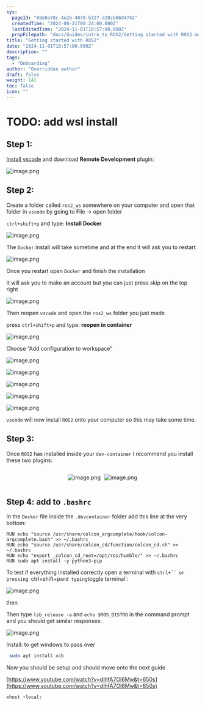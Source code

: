 ```yaml
---
sys:
  pageId: "89e0a78c-4e2b-4070-b327-d28cb0694742"
  createdTime: "2024-08-21T00:24:00.000Z"
  lastEditedTime: "2024-11-01T18:57:00.000Z"
  propFilepath: "docs/Guides/intro_to_ROS2/Getting started with ROS2.md"
title: "Getting started with ROS2"
date: "2024-11-01T18:57:00.000Z"
description: ""
tags:
  - "Onboarding"
author: "Overridden author"
draft: false
weight: 141
toc: false
icon: ""
---
```


# TODO: add wsl install

## Step 1:

[Install vscode](https://code.visualstudio.com/download) and download **Remote Development** plugin:

![image.png](https://prod-files-secure.s3.us-west-2.amazonaws.com/d518164a-d88e-44d1-a4ee-3adb3bd8bce0/efb52993-1881-4a40-b95e-6f020334f022/image.png?X-Amz-Algorithm=AWS4-HMAC-SHA256&X-Amz-Content-Sha256=UNSIGNED-PAYLOAD&X-Amz-Credential=ASIAZI2LB466R3F3TY3C%2F20250228%2Fus-west-2%2Fs3%2Faws4_request&X-Amz-Date=20250228T070816Z&X-Amz-Expires=3600&X-Amz-Security-Token=IQoJb3JpZ2luX2VjEE8aCXVzLXdlc3QtMiJGMEQCIE8D2hWOUeXOqLfk3mNFK203D%2B0S%2ByvBVIQao%2FtKaLHYAiAOYYiWijTPFA5%2B19jNCCkSZVUmm1zoKt4PtxEa63C7NiqIBAiI%2F%2F%2F%2F%2F%2F%2F%2F%2F%2F8BEAAaDDYzNzQyMzE4MzgwNSIMVChtM04oJetDUKyOKtwDG%2FLMe2QnD2ZqpJp%2BrWQ8FBzjMes5VjEamoM1i2A0ILX4mvZUpHdN4tOpasYw5Slj8HQOetrU5soGUTdFPIJkPDSgFzmSruvoiz1CsnDe0PXCyS50rZJ2U83Ba540eh2J41GsoHNExScQwADbtO4m%2F2ozUXTtML56oRbLOM8R2jNj6WJ1Wm2eUF%2B93eKq%2BKKJrhiS55nKUnxlGE7JBDU%2FhcbXY2FoUTVS7JnuvYYnh2lBf55yuN2bE4mts5G%2F%2FzmL3LVKCP%2FBwdHNR3Em1ltxsjWKjwNfq2PjMyvHzdd711o3yQQ28dGWCz1ihBNSY9ECH34jd9rJu3mA26be0anqCWiwW5ZvYMsuhSdVQZN8u22gGfhhUEctlbe73H4Y5aujssdVeL1kuzHZYH4eboAwK2FHswXpJ7Z66BN3ywvaPF7eK01ZTLgHFhd%2BZjzTFskeU9zdvXeMYSHfG8iOTmoznUK%2FL14hFrstdwA2hYyqSkiZC5sF2tRnTuSSUGXLKNpWLSmSi7GEniqnuy6scUV5TT9gVcrBZGVygJwbqVw5QPmGyu6dl05CXd4zHRBPG9VUNybHOajL3uisMea6oHQePH4ny4%2F5dNjdYmJew3E4p4FSHsfFUoN3aNt65x0wnrCFvgY6pgEGPWX6g9e2YS7HHsX3uEvdkpVRkS9mNY7JaZr3EUzUTyQC6yv5rNhEDxSfbTBtEIx54m8g0bLv8zFvTOZIPVdfFnOr5blA%2Bx2MPFJ0hkGefB94jdNQ%2B8vo3QWsCBDvyElmiXb2uzvWkv6GxI7I2OU9GFck1TtRvFGTtJ5DenBXTrTGMUTRLeTI5I7OmrzBrK9V%2Bi90yI5sfyJhuCVMmLeJCKZpOeZO&X-Amz-Signature=9e013d7a54ac870ffa7a7eb57393ad094ab707dbd8a1aca5a4736d68c3dfc3d9&X-Amz-SignedHeaders=host&x-id=GetObject)

## Step 2:

Create a folder called `ros2_ws` somewhere on your computer and open that folder in `vscode` by going to File → open folder 

`ctrl+shift+p` and type: **Install Docker**

![image.png](https://prod-files-secure.s3.us-west-2.amazonaws.com/d518164a-d88e-44d1-a4ee-3adb3bd8bce0/2269dc0e-1cd5-47ff-bceb-c04ad9b2eab0/image.png?X-Amz-Algorithm=AWS4-HMAC-SHA256&X-Amz-Content-Sha256=UNSIGNED-PAYLOAD&X-Amz-Credential=ASIAZI2LB466R3F3TY3C%2F20250228%2Fus-west-2%2Fs3%2Faws4_request&X-Amz-Date=20250228T070816Z&X-Amz-Expires=3600&X-Amz-Security-Token=IQoJb3JpZ2luX2VjEE8aCXVzLXdlc3QtMiJGMEQCIE8D2hWOUeXOqLfk3mNFK203D%2B0S%2ByvBVIQao%2FtKaLHYAiAOYYiWijTPFA5%2B19jNCCkSZVUmm1zoKt4PtxEa63C7NiqIBAiI%2F%2F%2F%2F%2F%2F%2F%2F%2F%2F8BEAAaDDYzNzQyMzE4MzgwNSIMVChtM04oJetDUKyOKtwDG%2FLMe2QnD2ZqpJp%2BrWQ8FBzjMes5VjEamoM1i2A0ILX4mvZUpHdN4tOpasYw5Slj8HQOetrU5soGUTdFPIJkPDSgFzmSruvoiz1CsnDe0PXCyS50rZJ2U83Ba540eh2J41GsoHNExScQwADbtO4m%2F2ozUXTtML56oRbLOM8R2jNj6WJ1Wm2eUF%2B93eKq%2BKKJrhiS55nKUnxlGE7JBDU%2FhcbXY2FoUTVS7JnuvYYnh2lBf55yuN2bE4mts5G%2F%2FzmL3LVKCP%2FBwdHNR3Em1ltxsjWKjwNfq2PjMyvHzdd711o3yQQ28dGWCz1ihBNSY9ECH34jd9rJu3mA26be0anqCWiwW5ZvYMsuhSdVQZN8u22gGfhhUEctlbe73H4Y5aujssdVeL1kuzHZYH4eboAwK2FHswXpJ7Z66BN3ywvaPF7eK01ZTLgHFhd%2BZjzTFskeU9zdvXeMYSHfG8iOTmoznUK%2FL14hFrstdwA2hYyqSkiZC5sF2tRnTuSSUGXLKNpWLSmSi7GEniqnuy6scUV5TT9gVcrBZGVygJwbqVw5QPmGyu6dl05CXd4zHRBPG9VUNybHOajL3uisMea6oHQePH4ny4%2F5dNjdYmJew3E4p4FSHsfFUoN3aNt65x0wnrCFvgY6pgEGPWX6g9e2YS7HHsX3uEvdkpVRkS9mNY7JaZr3EUzUTyQC6yv5rNhEDxSfbTBtEIx54m8g0bLv8zFvTOZIPVdfFnOr5blA%2Bx2MPFJ0hkGefB94jdNQ%2B8vo3QWsCBDvyElmiXb2uzvWkv6GxI7I2OU9GFck1TtRvFGTtJ5DenBXTrTGMUTRLeTI5I7OmrzBrK9V%2Bi90yI5sfyJhuCVMmLeJCKZpOeZO&X-Amz-Signature=8367867630eaeeb320d8cb8e16ece0bc99ba9ed373b4e64c86175993e490211a&X-Amz-SignedHeaders=host&x-id=GetObject)

The `Docker` install will take sometime and at the end it will ask you to restart

![image.png](https://prod-files-secure.s3.us-west-2.amazonaws.com/d518164a-d88e-44d1-a4ee-3adb3bd8bce0/ed233f78-be33-4b1f-b89c-9c346c0e961e/image.png?X-Amz-Algorithm=AWS4-HMAC-SHA256&X-Amz-Content-Sha256=UNSIGNED-PAYLOAD&X-Amz-Credential=ASIAZI2LB466R3F3TY3C%2F20250228%2Fus-west-2%2Fs3%2Faws4_request&X-Amz-Date=20250228T070816Z&X-Amz-Expires=3600&X-Amz-Security-Token=IQoJb3JpZ2luX2VjEE8aCXVzLXdlc3QtMiJGMEQCIE8D2hWOUeXOqLfk3mNFK203D%2B0S%2ByvBVIQao%2FtKaLHYAiAOYYiWijTPFA5%2B19jNCCkSZVUmm1zoKt4PtxEa63C7NiqIBAiI%2F%2F%2F%2F%2F%2F%2F%2F%2F%2F8BEAAaDDYzNzQyMzE4MzgwNSIMVChtM04oJetDUKyOKtwDG%2FLMe2QnD2ZqpJp%2BrWQ8FBzjMes5VjEamoM1i2A0ILX4mvZUpHdN4tOpasYw5Slj8HQOetrU5soGUTdFPIJkPDSgFzmSruvoiz1CsnDe0PXCyS50rZJ2U83Ba540eh2J41GsoHNExScQwADbtO4m%2F2ozUXTtML56oRbLOM8R2jNj6WJ1Wm2eUF%2B93eKq%2BKKJrhiS55nKUnxlGE7JBDU%2FhcbXY2FoUTVS7JnuvYYnh2lBf55yuN2bE4mts5G%2F%2FzmL3LVKCP%2FBwdHNR3Em1ltxsjWKjwNfq2PjMyvHzdd711o3yQQ28dGWCz1ihBNSY9ECH34jd9rJu3mA26be0anqCWiwW5ZvYMsuhSdVQZN8u22gGfhhUEctlbe73H4Y5aujssdVeL1kuzHZYH4eboAwK2FHswXpJ7Z66BN3ywvaPF7eK01ZTLgHFhd%2BZjzTFskeU9zdvXeMYSHfG8iOTmoznUK%2FL14hFrstdwA2hYyqSkiZC5sF2tRnTuSSUGXLKNpWLSmSi7GEniqnuy6scUV5TT9gVcrBZGVygJwbqVw5QPmGyu6dl05CXd4zHRBPG9VUNybHOajL3uisMea6oHQePH4ny4%2F5dNjdYmJew3E4p4FSHsfFUoN3aNt65x0wnrCFvgY6pgEGPWX6g9e2YS7HHsX3uEvdkpVRkS9mNY7JaZr3EUzUTyQC6yv5rNhEDxSfbTBtEIx54m8g0bLv8zFvTOZIPVdfFnOr5blA%2Bx2MPFJ0hkGefB94jdNQ%2B8vo3QWsCBDvyElmiXb2uzvWkv6GxI7I2OU9GFck1TtRvFGTtJ5DenBXTrTGMUTRLeTI5I7OmrzBrK9V%2Bi90yI5sfyJhuCVMmLeJCKZpOeZO&X-Amz-Signature=f2089b717012c53ce9e1308f1b88cb10f2c6aa782c88295b08c71eab8a02fcec&X-Amz-SignedHeaders=host&x-id=GetObject)

Once you restart open `Docker` and finish the installation

It will ask you to make an account but you can just press skip on the top right

![image.png](https://prod-files-secure.s3.us-west-2.amazonaws.com/d518164a-d88e-44d1-a4ee-3adb3bd8bce0/21010ad9-1659-4fd9-9f59-9932a09b2a3d/image.png?X-Amz-Algorithm=AWS4-HMAC-SHA256&X-Amz-Content-Sha256=UNSIGNED-PAYLOAD&X-Amz-Credential=ASIAZI2LB466R3F3TY3C%2F20250228%2Fus-west-2%2Fs3%2Faws4_request&X-Amz-Date=20250228T070816Z&X-Amz-Expires=3600&X-Amz-Security-Token=IQoJb3JpZ2luX2VjEE8aCXVzLXdlc3QtMiJGMEQCIE8D2hWOUeXOqLfk3mNFK203D%2B0S%2ByvBVIQao%2FtKaLHYAiAOYYiWijTPFA5%2B19jNCCkSZVUmm1zoKt4PtxEa63C7NiqIBAiI%2F%2F%2F%2F%2F%2F%2F%2F%2F%2F8BEAAaDDYzNzQyMzE4MzgwNSIMVChtM04oJetDUKyOKtwDG%2FLMe2QnD2ZqpJp%2BrWQ8FBzjMes5VjEamoM1i2A0ILX4mvZUpHdN4tOpasYw5Slj8HQOetrU5soGUTdFPIJkPDSgFzmSruvoiz1CsnDe0PXCyS50rZJ2U83Ba540eh2J41GsoHNExScQwADbtO4m%2F2ozUXTtML56oRbLOM8R2jNj6WJ1Wm2eUF%2B93eKq%2BKKJrhiS55nKUnxlGE7JBDU%2FhcbXY2FoUTVS7JnuvYYnh2lBf55yuN2bE4mts5G%2F%2FzmL3LVKCP%2FBwdHNR3Em1ltxsjWKjwNfq2PjMyvHzdd711o3yQQ28dGWCz1ihBNSY9ECH34jd9rJu3mA26be0anqCWiwW5ZvYMsuhSdVQZN8u22gGfhhUEctlbe73H4Y5aujssdVeL1kuzHZYH4eboAwK2FHswXpJ7Z66BN3ywvaPF7eK01ZTLgHFhd%2BZjzTFskeU9zdvXeMYSHfG8iOTmoznUK%2FL14hFrstdwA2hYyqSkiZC5sF2tRnTuSSUGXLKNpWLSmSi7GEniqnuy6scUV5TT9gVcrBZGVygJwbqVw5QPmGyu6dl05CXd4zHRBPG9VUNybHOajL3uisMea6oHQePH4ny4%2F5dNjdYmJew3E4p4FSHsfFUoN3aNt65x0wnrCFvgY6pgEGPWX6g9e2YS7HHsX3uEvdkpVRkS9mNY7JaZr3EUzUTyQC6yv5rNhEDxSfbTBtEIx54m8g0bLv8zFvTOZIPVdfFnOr5blA%2Bx2MPFJ0hkGefB94jdNQ%2B8vo3QWsCBDvyElmiXb2uzvWkv6GxI7I2OU9GFck1TtRvFGTtJ5DenBXTrTGMUTRLeTI5I7OmrzBrK9V%2Bi90yI5sfyJhuCVMmLeJCKZpOeZO&X-Amz-Signature=51938f5a301f699a89371da45cea993bc1f1c1ff3d3199a271cdbde639c43e1e&X-Amz-SignedHeaders=host&x-id=GetObject)

Then reopen `vscode` and open the `ros2_ws` folder you just made

press `ctrl+shift+p` and type: **reopen in container**

![image.png](https://prod-files-secure.s3.us-west-2.amazonaws.com/d518164a-d88e-44d1-a4ee-3adb3bd8bce0/4e93b8c2-41ad-488c-8095-c74205196118/image.png?X-Amz-Algorithm=AWS4-HMAC-SHA256&X-Amz-Content-Sha256=UNSIGNED-PAYLOAD&X-Amz-Credential=ASIAZI2LB466R3F3TY3C%2F20250228%2Fus-west-2%2Fs3%2Faws4_request&X-Amz-Date=20250228T070816Z&X-Amz-Expires=3600&X-Amz-Security-Token=IQoJb3JpZ2luX2VjEE8aCXVzLXdlc3QtMiJGMEQCIE8D2hWOUeXOqLfk3mNFK203D%2B0S%2ByvBVIQao%2FtKaLHYAiAOYYiWijTPFA5%2B19jNCCkSZVUmm1zoKt4PtxEa63C7NiqIBAiI%2F%2F%2F%2F%2F%2F%2F%2F%2F%2F8BEAAaDDYzNzQyMzE4MzgwNSIMVChtM04oJetDUKyOKtwDG%2FLMe2QnD2ZqpJp%2BrWQ8FBzjMes5VjEamoM1i2A0ILX4mvZUpHdN4tOpasYw5Slj8HQOetrU5soGUTdFPIJkPDSgFzmSruvoiz1CsnDe0PXCyS50rZJ2U83Ba540eh2J41GsoHNExScQwADbtO4m%2F2ozUXTtML56oRbLOM8R2jNj6WJ1Wm2eUF%2B93eKq%2BKKJrhiS55nKUnxlGE7JBDU%2FhcbXY2FoUTVS7JnuvYYnh2lBf55yuN2bE4mts5G%2F%2FzmL3LVKCP%2FBwdHNR3Em1ltxsjWKjwNfq2PjMyvHzdd711o3yQQ28dGWCz1ihBNSY9ECH34jd9rJu3mA26be0anqCWiwW5ZvYMsuhSdVQZN8u22gGfhhUEctlbe73H4Y5aujssdVeL1kuzHZYH4eboAwK2FHswXpJ7Z66BN3ywvaPF7eK01ZTLgHFhd%2BZjzTFskeU9zdvXeMYSHfG8iOTmoznUK%2FL14hFrstdwA2hYyqSkiZC5sF2tRnTuSSUGXLKNpWLSmSi7GEniqnuy6scUV5TT9gVcrBZGVygJwbqVw5QPmGyu6dl05CXd4zHRBPG9VUNybHOajL3uisMea6oHQePH4ny4%2F5dNjdYmJew3E4p4FSHsfFUoN3aNt65x0wnrCFvgY6pgEGPWX6g9e2YS7HHsX3uEvdkpVRkS9mNY7JaZr3EUzUTyQC6yv5rNhEDxSfbTBtEIx54m8g0bLv8zFvTOZIPVdfFnOr5blA%2Bx2MPFJ0hkGefB94jdNQ%2B8vo3QWsCBDvyElmiXb2uzvWkv6GxI7I2OU9GFck1TtRvFGTtJ5DenBXTrTGMUTRLeTI5I7OmrzBrK9V%2Bi90yI5sfyJhuCVMmLeJCKZpOeZO&X-Amz-Signature=39ef6433aab468a38c1fc5dfa3ba31e78ff7ca2699c6a4e9285be7934d891bc0&X-Amz-SignedHeaders=host&x-id=GetObject)

Choose “Add configuration to workspace”

![image.png](https://prod-files-secure.s3.us-west-2.amazonaws.com/d518164a-d88e-44d1-a4ee-3adb3bd8bce0/9560b282-5060-4989-ba37-97e7b2c22476/image.png?X-Amz-Algorithm=AWS4-HMAC-SHA256&X-Amz-Content-Sha256=UNSIGNED-PAYLOAD&X-Amz-Credential=ASIAZI2LB466R3F3TY3C%2F20250228%2Fus-west-2%2Fs3%2Faws4_request&X-Amz-Date=20250228T070816Z&X-Amz-Expires=3600&X-Amz-Security-Token=IQoJb3JpZ2luX2VjEE8aCXVzLXdlc3QtMiJGMEQCIE8D2hWOUeXOqLfk3mNFK203D%2B0S%2ByvBVIQao%2FtKaLHYAiAOYYiWijTPFA5%2B19jNCCkSZVUmm1zoKt4PtxEa63C7NiqIBAiI%2F%2F%2F%2F%2F%2F%2F%2F%2F%2F8BEAAaDDYzNzQyMzE4MzgwNSIMVChtM04oJetDUKyOKtwDG%2FLMe2QnD2ZqpJp%2BrWQ8FBzjMes5VjEamoM1i2A0ILX4mvZUpHdN4tOpasYw5Slj8HQOetrU5soGUTdFPIJkPDSgFzmSruvoiz1CsnDe0PXCyS50rZJ2U83Ba540eh2J41GsoHNExScQwADbtO4m%2F2ozUXTtML56oRbLOM8R2jNj6WJ1Wm2eUF%2B93eKq%2BKKJrhiS55nKUnxlGE7JBDU%2FhcbXY2FoUTVS7JnuvYYnh2lBf55yuN2bE4mts5G%2F%2FzmL3LVKCP%2FBwdHNR3Em1ltxsjWKjwNfq2PjMyvHzdd711o3yQQ28dGWCz1ihBNSY9ECH34jd9rJu3mA26be0anqCWiwW5ZvYMsuhSdVQZN8u22gGfhhUEctlbe73H4Y5aujssdVeL1kuzHZYH4eboAwK2FHswXpJ7Z66BN3ywvaPF7eK01ZTLgHFhd%2BZjzTFskeU9zdvXeMYSHfG8iOTmoznUK%2FL14hFrstdwA2hYyqSkiZC5sF2tRnTuSSUGXLKNpWLSmSi7GEniqnuy6scUV5TT9gVcrBZGVygJwbqVw5QPmGyu6dl05CXd4zHRBPG9VUNybHOajL3uisMea6oHQePH4ny4%2F5dNjdYmJew3E4p4FSHsfFUoN3aNt65x0wnrCFvgY6pgEGPWX6g9e2YS7HHsX3uEvdkpVRkS9mNY7JaZr3EUzUTyQC6yv5rNhEDxSfbTBtEIx54m8g0bLv8zFvTOZIPVdfFnOr5blA%2Bx2MPFJ0hkGefB94jdNQ%2B8vo3QWsCBDvyElmiXb2uzvWkv6GxI7I2OU9GFck1TtRvFGTtJ5DenBXTrTGMUTRLeTI5I7OmrzBrK9V%2Bi90yI5sfyJhuCVMmLeJCKZpOeZO&X-Amz-Signature=154cea308ae71c3ec2a0449a348cd410878eae71933cbe18cc085b9d96121bc9&X-Amz-SignedHeaders=host&x-id=GetObject)

![image.png](https://prod-files-secure.s3.us-west-2.amazonaws.com/d518164a-d88e-44d1-a4ee-3adb3bd8bce0/2ee63f81-886b-48e8-a553-dc6e5eac99e4/image.png?X-Amz-Algorithm=AWS4-HMAC-SHA256&X-Amz-Content-Sha256=UNSIGNED-PAYLOAD&X-Amz-Credential=ASIAZI2LB466R3F3TY3C%2F20250228%2Fus-west-2%2Fs3%2Faws4_request&X-Amz-Date=20250228T070816Z&X-Amz-Expires=3600&X-Amz-Security-Token=IQoJb3JpZ2luX2VjEE8aCXVzLXdlc3QtMiJGMEQCIE8D2hWOUeXOqLfk3mNFK203D%2B0S%2ByvBVIQao%2FtKaLHYAiAOYYiWijTPFA5%2B19jNCCkSZVUmm1zoKt4PtxEa63C7NiqIBAiI%2F%2F%2F%2F%2F%2F%2F%2F%2F%2F8BEAAaDDYzNzQyMzE4MzgwNSIMVChtM04oJetDUKyOKtwDG%2FLMe2QnD2ZqpJp%2BrWQ8FBzjMes5VjEamoM1i2A0ILX4mvZUpHdN4tOpasYw5Slj8HQOetrU5soGUTdFPIJkPDSgFzmSruvoiz1CsnDe0PXCyS50rZJ2U83Ba540eh2J41GsoHNExScQwADbtO4m%2F2ozUXTtML56oRbLOM8R2jNj6WJ1Wm2eUF%2B93eKq%2BKKJrhiS55nKUnxlGE7JBDU%2FhcbXY2FoUTVS7JnuvYYnh2lBf55yuN2bE4mts5G%2F%2FzmL3LVKCP%2FBwdHNR3Em1ltxsjWKjwNfq2PjMyvHzdd711o3yQQ28dGWCz1ihBNSY9ECH34jd9rJu3mA26be0anqCWiwW5ZvYMsuhSdVQZN8u22gGfhhUEctlbe73H4Y5aujssdVeL1kuzHZYH4eboAwK2FHswXpJ7Z66BN3ywvaPF7eK01ZTLgHFhd%2BZjzTFskeU9zdvXeMYSHfG8iOTmoznUK%2FL14hFrstdwA2hYyqSkiZC5sF2tRnTuSSUGXLKNpWLSmSi7GEniqnuy6scUV5TT9gVcrBZGVygJwbqVw5QPmGyu6dl05CXd4zHRBPG9VUNybHOajL3uisMea6oHQePH4ny4%2F5dNjdYmJew3E4p4FSHsfFUoN3aNt65x0wnrCFvgY6pgEGPWX6g9e2YS7HHsX3uEvdkpVRkS9mNY7JaZr3EUzUTyQC6yv5rNhEDxSfbTBtEIx54m8g0bLv8zFvTOZIPVdfFnOr5blA%2Bx2MPFJ0hkGefB94jdNQ%2B8vo3QWsCBDvyElmiXb2uzvWkv6GxI7I2OU9GFck1TtRvFGTtJ5DenBXTrTGMUTRLeTI5I7OmrzBrK9V%2Bi90yI5sfyJhuCVMmLeJCKZpOeZO&X-Amz-Signature=0cd7fa37403789c710ef1b36cc6274cda05425f33a6d3fd70c897ec32affa857&X-Amz-SignedHeaders=host&x-id=GetObject)

![image.png](https://prod-files-secure.s3.us-west-2.amazonaws.com/d518164a-d88e-44d1-a4ee-3adb3bd8bce0/ae1580b2-b048-407e-aed9-b584224a7a04/image.png?X-Amz-Algorithm=AWS4-HMAC-SHA256&X-Amz-Content-Sha256=UNSIGNED-PAYLOAD&X-Amz-Credential=ASIAZI2LB466R3F3TY3C%2F20250228%2Fus-west-2%2Fs3%2Faws4_request&X-Amz-Date=20250228T070816Z&X-Amz-Expires=3600&X-Amz-Security-Token=IQoJb3JpZ2luX2VjEE8aCXVzLXdlc3QtMiJGMEQCIE8D2hWOUeXOqLfk3mNFK203D%2B0S%2ByvBVIQao%2FtKaLHYAiAOYYiWijTPFA5%2B19jNCCkSZVUmm1zoKt4PtxEa63C7NiqIBAiI%2F%2F%2F%2F%2F%2F%2F%2F%2F%2F8BEAAaDDYzNzQyMzE4MzgwNSIMVChtM04oJetDUKyOKtwDG%2FLMe2QnD2ZqpJp%2BrWQ8FBzjMes5VjEamoM1i2A0ILX4mvZUpHdN4tOpasYw5Slj8HQOetrU5soGUTdFPIJkPDSgFzmSruvoiz1CsnDe0PXCyS50rZJ2U83Ba540eh2J41GsoHNExScQwADbtO4m%2F2ozUXTtML56oRbLOM8R2jNj6WJ1Wm2eUF%2B93eKq%2BKKJrhiS55nKUnxlGE7JBDU%2FhcbXY2FoUTVS7JnuvYYnh2lBf55yuN2bE4mts5G%2F%2FzmL3LVKCP%2FBwdHNR3Em1ltxsjWKjwNfq2PjMyvHzdd711o3yQQ28dGWCz1ihBNSY9ECH34jd9rJu3mA26be0anqCWiwW5ZvYMsuhSdVQZN8u22gGfhhUEctlbe73H4Y5aujssdVeL1kuzHZYH4eboAwK2FHswXpJ7Z66BN3ywvaPF7eK01ZTLgHFhd%2BZjzTFskeU9zdvXeMYSHfG8iOTmoznUK%2FL14hFrstdwA2hYyqSkiZC5sF2tRnTuSSUGXLKNpWLSmSi7GEniqnuy6scUV5TT9gVcrBZGVygJwbqVw5QPmGyu6dl05CXd4zHRBPG9VUNybHOajL3uisMea6oHQePH4ny4%2F5dNjdYmJew3E4p4FSHsfFUoN3aNt65x0wnrCFvgY6pgEGPWX6g9e2YS7HHsX3uEvdkpVRkS9mNY7JaZr3EUzUTyQC6yv5rNhEDxSfbTBtEIx54m8g0bLv8zFvTOZIPVdfFnOr5blA%2Bx2MPFJ0hkGefB94jdNQ%2B8vo3QWsCBDvyElmiXb2uzvWkv6GxI7I2OU9GFck1TtRvFGTtJ5DenBXTrTGMUTRLeTI5I7OmrzBrK9V%2Bi90yI5sfyJhuCVMmLeJCKZpOeZO&X-Amz-Signature=296adbe3596a870aaf21e5af069246e197341e33881793cde287679b8e538319&X-Amz-SignedHeaders=host&x-id=GetObject)

![image.png](https://prod-files-secure.s3.us-west-2.amazonaws.com/d518164a-d88e-44d1-a4ee-3adb3bd8bce0/53255b28-f75e-430f-b9e3-c0ac8577e42b/image.png?X-Amz-Algorithm=AWS4-HMAC-SHA256&X-Amz-Content-Sha256=UNSIGNED-PAYLOAD&X-Amz-Credential=ASIAZI2LB466R3F3TY3C%2F20250228%2Fus-west-2%2Fs3%2Faws4_request&X-Amz-Date=20250228T070816Z&X-Amz-Expires=3600&X-Amz-Security-Token=IQoJb3JpZ2luX2VjEE8aCXVzLXdlc3QtMiJGMEQCIE8D2hWOUeXOqLfk3mNFK203D%2B0S%2ByvBVIQao%2FtKaLHYAiAOYYiWijTPFA5%2B19jNCCkSZVUmm1zoKt4PtxEa63C7NiqIBAiI%2F%2F%2F%2F%2F%2F%2F%2F%2F%2F8BEAAaDDYzNzQyMzE4MzgwNSIMVChtM04oJetDUKyOKtwDG%2FLMe2QnD2ZqpJp%2BrWQ8FBzjMes5VjEamoM1i2A0ILX4mvZUpHdN4tOpasYw5Slj8HQOetrU5soGUTdFPIJkPDSgFzmSruvoiz1CsnDe0PXCyS50rZJ2U83Ba540eh2J41GsoHNExScQwADbtO4m%2F2ozUXTtML56oRbLOM8R2jNj6WJ1Wm2eUF%2B93eKq%2BKKJrhiS55nKUnxlGE7JBDU%2FhcbXY2FoUTVS7JnuvYYnh2lBf55yuN2bE4mts5G%2F%2FzmL3LVKCP%2FBwdHNR3Em1ltxsjWKjwNfq2PjMyvHzdd711o3yQQ28dGWCz1ihBNSY9ECH34jd9rJu3mA26be0anqCWiwW5ZvYMsuhSdVQZN8u22gGfhhUEctlbe73H4Y5aujssdVeL1kuzHZYH4eboAwK2FHswXpJ7Z66BN3ywvaPF7eK01ZTLgHFhd%2BZjzTFskeU9zdvXeMYSHfG8iOTmoznUK%2FL14hFrstdwA2hYyqSkiZC5sF2tRnTuSSUGXLKNpWLSmSi7GEniqnuy6scUV5TT9gVcrBZGVygJwbqVw5QPmGyu6dl05CXd4zHRBPG9VUNybHOajL3uisMea6oHQePH4ny4%2F5dNjdYmJew3E4p4FSHsfFUoN3aNt65x0wnrCFvgY6pgEGPWX6g9e2YS7HHsX3uEvdkpVRkS9mNY7JaZr3EUzUTyQC6yv5rNhEDxSfbTBtEIx54m8g0bLv8zFvTOZIPVdfFnOr5blA%2Bx2MPFJ0hkGefB94jdNQ%2B8vo3QWsCBDvyElmiXb2uzvWkv6GxI7I2OU9GFck1TtRvFGTtJ5DenBXTrTGMUTRLeTI5I7OmrzBrK9V%2Bi90yI5sfyJhuCVMmLeJCKZpOeZO&X-Amz-Signature=6222b5411440c299791a8e5c2c3777df28a1d7705d7fefa770c365ef244f7de1&X-Amz-SignedHeaders=host&x-id=GetObject)

![image.png](https://prod-files-secure.s3.us-west-2.amazonaws.com/d518164a-d88e-44d1-a4ee-3adb3bd8bce0/7c562767-5af9-4ffb-97d1-327bcdf4ee00/image.png?X-Amz-Algorithm=AWS4-HMAC-SHA256&X-Amz-Content-Sha256=UNSIGNED-PAYLOAD&X-Amz-Credential=ASIAZI2LB466R3F3TY3C%2F20250228%2Fus-west-2%2Fs3%2Faws4_request&X-Amz-Date=20250228T070816Z&X-Amz-Expires=3600&X-Amz-Security-Token=IQoJb3JpZ2luX2VjEE8aCXVzLXdlc3QtMiJGMEQCIE8D2hWOUeXOqLfk3mNFK203D%2B0S%2ByvBVIQao%2FtKaLHYAiAOYYiWijTPFA5%2B19jNCCkSZVUmm1zoKt4PtxEa63C7NiqIBAiI%2F%2F%2F%2F%2F%2F%2F%2F%2F%2F8BEAAaDDYzNzQyMzE4MzgwNSIMVChtM04oJetDUKyOKtwDG%2FLMe2QnD2ZqpJp%2BrWQ8FBzjMes5VjEamoM1i2A0ILX4mvZUpHdN4tOpasYw5Slj8HQOetrU5soGUTdFPIJkPDSgFzmSruvoiz1CsnDe0PXCyS50rZJ2U83Ba540eh2J41GsoHNExScQwADbtO4m%2F2ozUXTtML56oRbLOM8R2jNj6WJ1Wm2eUF%2B93eKq%2BKKJrhiS55nKUnxlGE7JBDU%2FhcbXY2FoUTVS7JnuvYYnh2lBf55yuN2bE4mts5G%2F%2FzmL3LVKCP%2FBwdHNR3Em1ltxsjWKjwNfq2PjMyvHzdd711o3yQQ28dGWCz1ihBNSY9ECH34jd9rJu3mA26be0anqCWiwW5ZvYMsuhSdVQZN8u22gGfhhUEctlbe73H4Y5aujssdVeL1kuzHZYH4eboAwK2FHswXpJ7Z66BN3ywvaPF7eK01ZTLgHFhd%2BZjzTFskeU9zdvXeMYSHfG8iOTmoznUK%2FL14hFrstdwA2hYyqSkiZC5sF2tRnTuSSUGXLKNpWLSmSi7GEniqnuy6scUV5TT9gVcrBZGVygJwbqVw5QPmGyu6dl05CXd4zHRBPG9VUNybHOajL3uisMea6oHQePH4ny4%2F5dNjdYmJew3E4p4FSHsfFUoN3aNt65x0wnrCFvgY6pgEGPWX6g9e2YS7HHsX3uEvdkpVRkS9mNY7JaZr3EUzUTyQC6yv5rNhEDxSfbTBtEIx54m8g0bLv8zFvTOZIPVdfFnOr5blA%2Bx2MPFJ0hkGefB94jdNQ%2B8vo3QWsCBDvyElmiXb2uzvWkv6GxI7I2OU9GFck1TtRvFGTtJ5DenBXTrTGMUTRLeTI5I7OmrzBrK9V%2Bi90yI5sfyJhuCVMmLeJCKZpOeZO&X-Amz-Signature=e4139c4c356f2b8f005cb79c92c9caa84a49a65509aa167a12a25c650b7b158d&X-Amz-SignedHeaders=host&x-id=GetObject)

`vscode` will now install `ROS2` onto your computer so this may take some time.

## Step 3:

Once `ROS2` has installed inside your `dev-container` I recommend you install these two plugins:

<div style="display: flex;flex-direction: row; column-gap:10px; max-width: 630px;justify-content: center;">
<div>

![image.png](https://prod-files-secure.s3.us-west-2.amazonaws.com/d518164a-d88e-44d1-a4ee-3adb3bd8bce0/3fc3d550-5a54-4ba1-ba6b-faa01cdb7369/image.png?X-Amz-Algorithm=AWS4-HMAC-SHA256&X-Amz-Content-Sha256=UNSIGNED-PAYLOAD&X-Amz-Credential=ASIAZI2LB46674KDDUQF%2F20250228%2Fus-west-2%2Fs3%2Faws4_request&X-Amz-Date=20250228T070818Z&X-Amz-Expires=3600&X-Amz-Security-Token=IQoJb3JpZ2luX2VjEE8aCXVzLXdlc3QtMiJIMEYCIQDVhDBvxyk9XRCfRYld3kG2rP1R%2FDibtmgCYT%2FrtiS6NwIhALz8US3eSkD8R3g7%2B8XsBzKBsMlMk2me5UrCwCDlGWfBKogECIj%2F%2F%2F%2F%2F%2F%2F%2F%2F%2FwEQABoMNjM3NDIzMTgzODA1IgwCKnGAr6rF4JODKJ4q3AOLdOyRKcQPiR1FRfG8Ck3aRECuxN8aCpFdRlUrqQYI2dvVVqRqIojKnq78DORvA5LZL9%2FzwTSvnlHVXAIKaA9uc%2Bsg9oTEw8kPgDsDJOkqTkYJJcLtq4stthcy2JH9jsSlOJtoDktSfutBNPq5cHj0U%2Fn%2BpyaD7YWY4q6eyqtZh8CqcN2u1TuvuguF8kZ6glf8wjF35z3iMQBdNZQ3VwXOvXuz%2FOimBumg%2BhG4NLxvdO8v4ne4zRMYu%2BZDeAYNoNr0JxrfCAFW3SJl%2By6dhQpIzuktNOsikUc%2FRwDAmso5U%2BTxJkEmoyL7FeubhpPajNEKD8BIzbcGfsw3QQGPFg%2FmrdI22NEuivTgL3bSBrpj65sQoMlGNedDN%2B3KfiEfYAFgrzqD5SYNCD%2B1QPOqYPB2RJQFuKnUcJFYzt6NAlV58SDRjrixteqCVdWpb1swjxwRvqORM62rmmKTVuZKvAJRp1ApxM7fW2wDwazx7rFNeoWKl0VpkQKsptYfxO13p1sQC1LpPY%2FVzEzMlk3V2QpCtWXhztEsccPgGPs2xqCb8gJkwC6kH71OkdaaIbZ6DC7nTCkDbj%2FY3UuakJ1okWesmIZbiSvq2fJlLEDb0WN6yx27Gg0EJ%2Fd27FVzrTCxsIW%2BBjqkAV4teVMoTs9JDv%2FfMKENXpDQDbRKqw0eImBzz9trezLp9mlbE8RYRfnh3YTF07jfGoDr9UG7faLxgnzFp9pw%2F4Pp2rRhbHBekjLp%2FxN2JIpdLZM3OPSytCvcJct7X0nC%2FRsRDp1flrdjeIPLnbPZoOFetRsAHElwy6dp%2B3zBHRD%2FSlGW921k7Q7dGNDeIB9Cbmgp8kBfx%2BG81ngDh3YKX9IAeXH%2B&X-Amz-Signature=0c0f24bc136e619c10bda56c8105789b2bc665d5698ec95bac095770751216ff&X-Amz-SignedHeaders=host&x-id=GetObject)

</div>
<div>

![image.png](https://prod-files-secure.s3.us-west-2.amazonaws.com/d518164a-d88e-44d1-a4ee-3adb3bd8bce0/d994cc66-13c2-4093-a5a3-f84cf4601a82/image.png?X-Amz-Algorithm=AWS4-HMAC-SHA256&X-Amz-Content-Sha256=UNSIGNED-PAYLOAD&X-Amz-Credential=ASIAZI2LB4662FAKI7UT%2F20250228%2Fus-west-2%2Fs3%2Faws4_request&X-Amz-Date=20250228T070819Z&X-Amz-Expires=3600&X-Amz-Security-Token=IQoJb3JpZ2luX2VjEE8aCXVzLXdlc3QtMiJIMEYCIQDldLwNNk8ZxU%2FzH1THruhil6psnfXb99V2w0NL98BgGgIhANKmtqVTmGlhXU9KU%2Bu7hZ3JoVMOqO7uWDEdvMhhHdpxKogECIj%2F%2F%2F%2F%2F%2F%2F%2F%2F%2FwEQABoMNjM3NDIzMTgzODA1IgzokZ8zOaKGpUUtcdMq3AMm4VMlW6mgO8bmOTx9SeElQzdIlhITB9nv69lyS4fv1lU58MmjzyDQ%2BYzWCDUOnEB4vveoUL6Zzp%2B3HzQZHHBE%2FIVwT%2BBOfCRg0A9DQPT3TX3wGVZrh58%2B9mKhtUYE5lU0NYz7HTMcn39T2BeoifNDualD7w51p0w%2FzgRqtAXdx0ft1KFX8vKb6VH1uVDC9MvDmt9jqQNvP2wOZT93LPlc58cEt8hlRlaSr3smpOuk%2BNbs496GXVrfcEeygN2jJEp6YkQJ%2FQz5oy8G0D%2B5a7o%2B0cg%2B%2FkwjP68qpMhiKgWgbbQWnGvjAlnhL7HuC%2F28D2LAjOTPOmSSy0I2F%2FDMcDe0LiWkCgQ8KZUOpNiQtVaRx%2BNyQx7vFKwxJGd%2Bh4t58V5VEkrG6SFKxILVf5CwuyaojRrgi5LRz93L1VDZQZ3FEatTZ7EDBZlSjzSSVU%2FQXwTH%2BbErN2tK%2FV0XFclNAr02U8%2FxSuChsYSnqDGjtzC5Yufqr9UdsvuOvgQZhEKmW3W3gtQE9hwvoQJCUmvCcUMq5RULKummI1oNirgQFgeEbMA5Wz4F9nUMDbUY8cm%2Blok32j8l%2FtVbT7pCoQwIyBMxKsH4pVw3unPK9H7ZiY3%2FMbTgCsKMR1Rv7MCqAjD3r4W%2BBjqkATWT4tFlaTfUG6xKmjmBhBPWwnGc%2BDxAfs4%2FMox3iXK8uNDlWVIMxZAvYCH8%2ByjVLOMkhi2%2FylY%2Bl6QJsiclhZlprW%2FgSGkgxqK1m4ZVbOFi3l7xAWB89WrX2O4LO4NhCrnx2%2BmOCkwKpyqwq9ph973BmEOkRPdKhreU5vVlg6MMEDPju52i9SuOnP7kdXnrQ%2FdC9eHQwFkEVQeE3IZMtVYGjL3R&X-Amz-Signature=b1edb9a1c22c62afdfeecc7b35d37e9f2b89774bd6fd8708762256c70c7f967b&X-Amz-SignedHeaders=host&x-id=GetObject)

</div>
</div>

## Step 4: add to `.bashrc`

In the `Docker` file inside the `.devcontainer` folder add this line at the very bottom: 

```docker
RUN echo "source /usr/share/colcon_argcomplete/hook/colcon-argcomplete.bash" >> ~/.bashrc
RUN echo "source /usr/share/colcon_cd/function/colcon_cd.sh" >> ~/.bashrc
RUN echo "export _colcon_cd_root=/opt/ros/humble/" >> ~/.bashrc
RUN sudo apt install -y python3-pip 
```

To test if everything installed correctly open a terminal with `ctrl+`` or pressing `ctrl+shift+p` and typing `toggle terminal`:

![image.png](https://prod-files-secure.s3.us-west-2.amazonaws.com/d518164a-d88e-44d1-a4ee-3adb3bd8bce0/6a4943d8-b04e-4c02-9a58-775f3384d1a5/image.png?X-Amz-Algorithm=AWS4-HMAC-SHA256&X-Amz-Content-Sha256=UNSIGNED-PAYLOAD&X-Amz-Credential=ASIAZI2LB466R3F3TY3C%2F20250228%2Fus-west-2%2Fs3%2Faws4_request&X-Amz-Date=20250228T070816Z&X-Amz-Expires=3600&X-Amz-Security-Token=IQoJb3JpZ2luX2VjEE8aCXVzLXdlc3QtMiJGMEQCIE8D2hWOUeXOqLfk3mNFK203D%2B0S%2ByvBVIQao%2FtKaLHYAiAOYYiWijTPFA5%2B19jNCCkSZVUmm1zoKt4PtxEa63C7NiqIBAiI%2F%2F%2F%2F%2F%2F%2F%2F%2F%2F8BEAAaDDYzNzQyMzE4MzgwNSIMVChtM04oJetDUKyOKtwDG%2FLMe2QnD2ZqpJp%2BrWQ8FBzjMes5VjEamoM1i2A0ILX4mvZUpHdN4tOpasYw5Slj8HQOetrU5soGUTdFPIJkPDSgFzmSruvoiz1CsnDe0PXCyS50rZJ2U83Ba540eh2J41GsoHNExScQwADbtO4m%2F2ozUXTtML56oRbLOM8R2jNj6WJ1Wm2eUF%2B93eKq%2BKKJrhiS55nKUnxlGE7JBDU%2FhcbXY2FoUTVS7JnuvYYnh2lBf55yuN2bE4mts5G%2F%2FzmL3LVKCP%2FBwdHNR3Em1ltxsjWKjwNfq2PjMyvHzdd711o3yQQ28dGWCz1ihBNSY9ECH34jd9rJu3mA26be0anqCWiwW5ZvYMsuhSdVQZN8u22gGfhhUEctlbe73H4Y5aujssdVeL1kuzHZYH4eboAwK2FHswXpJ7Z66BN3ywvaPF7eK01ZTLgHFhd%2BZjzTFskeU9zdvXeMYSHfG8iOTmoznUK%2FL14hFrstdwA2hYyqSkiZC5sF2tRnTuSSUGXLKNpWLSmSi7GEniqnuy6scUV5TT9gVcrBZGVygJwbqVw5QPmGyu6dl05CXd4zHRBPG9VUNybHOajL3uisMea6oHQePH4ny4%2F5dNjdYmJew3E4p4FSHsfFUoN3aNt65x0wnrCFvgY6pgEGPWX6g9e2YS7HHsX3uEvdkpVRkS9mNY7JaZr3EUzUTyQC6yv5rNhEDxSfbTBtEIx54m8g0bLv8zFvTOZIPVdfFnOr5blA%2Bx2MPFJ0hkGefB94jdNQ%2B8vo3QWsCBDvyElmiXb2uzvWkv6GxI7I2OU9GFck1TtRvFGTtJ5DenBXTrTGMUTRLeTI5I7OmrzBrK9V%2Bi90yI5sfyJhuCVMmLeJCKZpOeZO&X-Amz-Signature=b75ecc0a2f58f4d8d7fc746cb1e9acfeb61e990a1dae1924997935a619ff43f8&X-Amz-SignedHeaders=host&x-id=GetObject)

then 

Then type `lsb_release -a` and `echo $ROS_DISTRO` in the command prompt and you should get similar responses:

![image.png](https://prod-files-secure.s3.us-west-2.amazonaws.com/d518164a-d88e-44d1-a4ee-3adb3bd8bce0/3e635dec-a805-4e85-8b9e-d000e5b71a4e/image.png?X-Amz-Algorithm=AWS4-HMAC-SHA256&X-Amz-Content-Sha256=UNSIGNED-PAYLOAD&X-Amz-Credential=ASIAZI2LB466R3F3TY3C%2F20250228%2Fus-west-2%2Fs3%2Faws4_request&X-Amz-Date=20250228T070816Z&X-Amz-Expires=3600&X-Amz-Security-Token=IQoJb3JpZ2luX2VjEE8aCXVzLXdlc3QtMiJGMEQCIE8D2hWOUeXOqLfk3mNFK203D%2B0S%2ByvBVIQao%2FtKaLHYAiAOYYiWijTPFA5%2B19jNCCkSZVUmm1zoKt4PtxEa63C7NiqIBAiI%2F%2F%2F%2F%2F%2F%2F%2F%2F%2F8BEAAaDDYzNzQyMzE4MzgwNSIMVChtM04oJetDUKyOKtwDG%2FLMe2QnD2ZqpJp%2BrWQ8FBzjMes5VjEamoM1i2A0ILX4mvZUpHdN4tOpasYw5Slj8HQOetrU5soGUTdFPIJkPDSgFzmSruvoiz1CsnDe0PXCyS50rZJ2U83Ba540eh2J41GsoHNExScQwADbtO4m%2F2ozUXTtML56oRbLOM8R2jNj6WJ1Wm2eUF%2B93eKq%2BKKJrhiS55nKUnxlGE7JBDU%2FhcbXY2FoUTVS7JnuvYYnh2lBf55yuN2bE4mts5G%2F%2FzmL3LVKCP%2FBwdHNR3Em1ltxsjWKjwNfq2PjMyvHzdd711o3yQQ28dGWCz1ihBNSY9ECH34jd9rJu3mA26be0anqCWiwW5ZvYMsuhSdVQZN8u22gGfhhUEctlbe73H4Y5aujssdVeL1kuzHZYH4eboAwK2FHswXpJ7Z66BN3ywvaPF7eK01ZTLgHFhd%2BZjzTFskeU9zdvXeMYSHfG8iOTmoznUK%2FL14hFrstdwA2hYyqSkiZC5sF2tRnTuSSUGXLKNpWLSmSi7GEniqnuy6scUV5TT9gVcrBZGVygJwbqVw5QPmGyu6dl05CXd4zHRBPG9VUNybHOajL3uisMea6oHQePH4ny4%2F5dNjdYmJew3E4p4FSHsfFUoN3aNt65x0wnrCFvgY6pgEGPWX6g9e2YS7HHsX3uEvdkpVRkS9mNY7JaZr3EUzUTyQC6yv5rNhEDxSfbTBtEIx54m8g0bLv8zFvTOZIPVdfFnOr5blA%2Bx2MPFJ0hkGefB94jdNQ%2B8vo3QWsCBDvyElmiXb2uzvWkv6GxI7I2OU9GFck1TtRvFGTtJ5DenBXTrTGMUTRLeTI5I7OmrzBrK9V%2Bi90yI5sfyJhuCVMmLeJCKZpOeZO&X-Amz-Signature=90c6c3af0facb07fb32d08d0c02b0d54f3d4fbefbe20ca4aefdb318c1ea8b9b2&X-Amz-SignedHeaders=host&x-id=GetObject)

Install:  to get windows to pass over

```bash
 sudo apt install xcb
```

Now you should be setup and should move onto the next guide 

[https://www.youtube.com/watch?v=dihfA7Ol6Mw&t=650s](https://www.youtube.com/watch?v=dihfA7Ol6Mw&t=650s)

```python
xhost +local:
```
